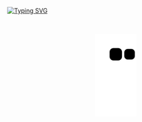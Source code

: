 
<!--<img width=100% src="https://capsule-render.vercel.app/api?type=waving&color=7B68EE&height=120&section=header"/> -->

[![Typing SVG](https://readme-typing-svg.herokuapp.com/?color=7B68EE&size=35&center=true&vCenter=true&width=1000&lines=Waleska+Eduarda+dos+Santos+💻)](https://git.io/typing-svg)
<!--
<div align="center">  
  <img width="42%" height="190px" src="https://github-readme-stats.vercel.app/api?username=waleskaeds&show_icons=true&theme=tokyonight" alt="Waleska github stats" /> 
  <img width="41%" height="190px" src="https://github-readme-stats.vercel.app/api/top-langs/?username=waleskaeds&layout=compact&theme=tokyonight" />
</div>
-->
<br> 

<div align="center">

  ![ Animação de cobra ](https://github.com/waleskaeds/waleskaeds/blob/output/github-contribution-grid-snake.svg)

<div>

<!--
<div align="center">
<br><p align="centre"><b>Visitors Count</b></p>  
<p align="center"><img align="center" src="https://profile-counter.glitch.me/{waleskaeds}/count.svg" /></p> 
<br>
</div>
-->

<!--<img width=100% src="https://capsule-render.vercel.app/api?type=waving&color=7B68EE&height=120&section=footer"/> -->
